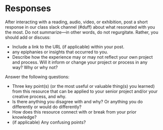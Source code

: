 # Responses

After interacting with a reading, audio, video, or exhibition, post a short response in our class slack channel (#duff) about what resonated with you the most. Do not summarize—in other words, do not regurgitate. Rather, you should add or discuss:

* Include a link to the URL (if applicable) within your post.
* any epiphanies or insights that occurred to you.&#x20;
* Describe how the experience may or may not reflect your own project and process. Will it inform or change your project or process in any way? Why or why not?

Answer the following questions:

* Three key point(s) (or the most useful or valuable thing(s) you learned) from this resource that can be applied to your senior project and/or your creative process, and why.
* Is there anything you disagree with and why? Or anything you do differently or would do differently?
* How does this resource connect with or break from your prior knowledge?&#x20;
* (if applicable) Any confusing points?&#x20;
